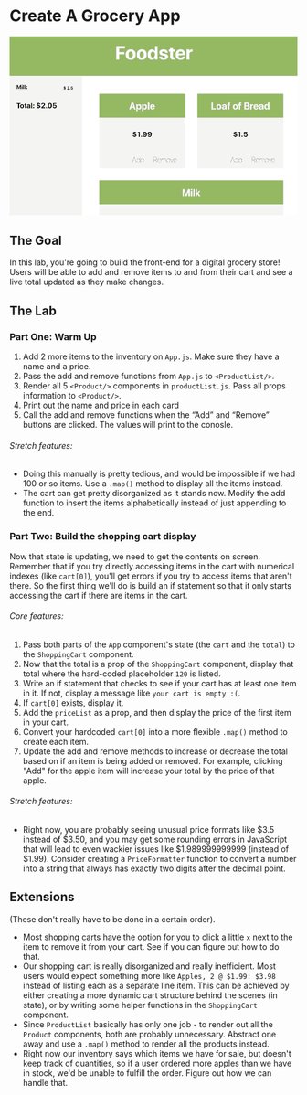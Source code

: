 # Create A Grocery App

![Foodster Demo](foodsterDemo.gif)

## The Goal

In this lab, you're going to build the front-end for a digital grocery store! Users will be able to add and remove items to and from their cart and see a live total updated as they make changes.

## The Lab

### Part One: Warm Up

1. Add 2 more items to the inventory on `App.js`. Make sure they have a name and a price.
2. Pass the add and remove functions from `App.js` to `<ProductList/>`.
3. Render all 5 `<Product/>` components in `productList.js`. Pass all props information to `<Product/>`.
4. Print out the name and price in each card
5. Call the add and remove functions when the “Add” and “Remove” buttons are clicked. The values will print to the conosle.

###### Stretch features:

- Doing this manually is pretty tedious, and would be impossible if we had 100 or so items. Use a `.map()` method to display all the items instead.
- The cart can get pretty disorganized as it stands now. Modify the add function to insert the items alphabetically instead of just appending to the end.

### Part Two: Build the shopping cart display

Now that state is updating, we need to get the contents on screen. Remember that if you try directly accessing items in the cart with numerical indexes (like `cart[0]`), you'll get errors if you try to access items that aren't there. So the first thing we'll do is build an if statement so that it only starts accessing the cart if there are items in the cart.

###### Core features:

1. Pass both parts of the `App` component's state (the `cart` and the `total`) to the `ShoppingCart` component.
2. Now that the total is a prop of the `ShoppingCart` component, display that total where the hard-coded placeholder `120` is listed.
3. Write an if statement that checks to see if your cart has at least one item in it. If not, display a message like `your cart is empty :(`.
4. If `cart[0]` exists, display it.
5. Add the `priceList` as a prop, and then display the price of the first item in your cart.
6. Convert your hardcoded `cart[0]` into a more flexible `.map()` method to create each item.
7. Update the add and remove methods to increase or decrease the total based on if an item is being added or removed. For example, clicking "Add" for the apple item will increase your total by the price of that apple.

###### Stretch features:

- Right now, you are probably seeing unusual price formats like $3.5 instead of $3.50, and you may get some rounding errors in JavaScript that will lead to even wackier issues like $1.989999999999 (instead of $1.99). Consider creating a `PriceFormatter` function to convert a number into a string that always has exactly two digits after the decimal point.

## Extensions

(These don't really have to be done in a certain order).

- Most shopping carts have the option for you to click a little `x` next to the item to remove it from your cart. See if you can figure out how to do that.
- Our shopping cart is really disorganized and really inefficient. Most users would expect something more like `Apples, 2 @ $1.99: $3.98` instead of listing each as a separate line item. This can be achieved by either creating a more dynamic cart structure behind the scenes (in state), or by writing some helper functions in the `ShoppingCart` component.
- Since `ProductList` basically has only one job - to render out all the `Product` components, both are probably unnecessary. Abstract one away and use a `.map()` method to render all the products instead.
- Right now our inventory says which items we have for sale, but doesn't keep track of quantities, so if a user ordered more apples than we have in stock, we'd be unable to fulfill the order. Figure out how we can handle that.
